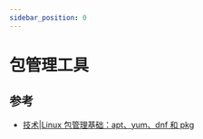 ```yaml
---
sidebar_position: 0
---
```


# 包管理工具



## 参考

- [技术|Linux 包管理基础：apt、yum、dnf 和 pkg](https://linux.cn/article-8782-1.html)

